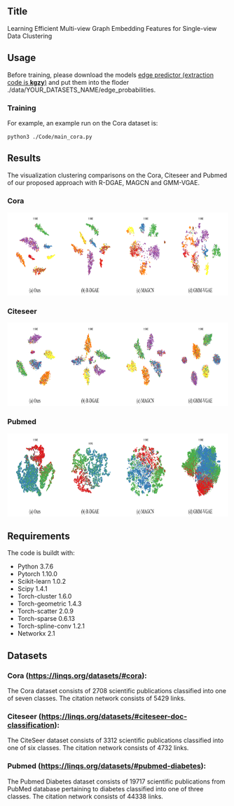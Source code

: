 ## Title
Learning Efficient Multi-view Graph Embedding Features for Single-view Data Clustering

## Usage
Before training, please download the models [edge predictor (extraction code is <strong>kgzy</strong>)](https://pan.baidu.com/s/1PftfxtWd5esBABocOmBNEA) and put them into the floder ./data/YOUR_DATASETS_NAME/edge_probabilities.
### Training
For example, an example run on the Cora dataset is:
```
python3 ./Code/main_cora.py
```
## Results
The visualization clustering comparisons on the Cora, Citeseer and Pubmed of our proposed approach with
R-DGAE, MAGCN and GMM-VGAE.
### Cora 
<p align="center">
  <img width="960" height="190" src="/images/image1.png"/>
</p>

### Citeseer 
<p align="center">
  <img width="960" height="190" src="/images/image2.png"/>
</p>

### Pubmed
<p align="center">
  <img width="960" height="190" src="/images/image3.png"/>
</p>

## Requirements
The code is buildt with:

* Python 3.7.6
* Pytorch 1.10.0
* Scikit-learn 1.0.2
* Scipy 1.4.1
* Torch-cluster 1.6.0
* Torch-geometric 1.4.3
* Torch-scatter 2.0.9
* Torch-sparse 0.6.13
* Torch-spline-conv 1.2.1
* Networkx 2.1

## Datasets

### Cora (https://linqs.org/datasets/#cora):
The Cora dataset consists of 2708 scientific publications classified into one of seven classes. The citation network consists of 5429 links.

### Citeseer (https://linqs.org/datasets/#citeseer-doc-classification):
The CiteSeer dataset consists of 3312 scientific publications classified into one of six classes. The citation network consists of 4732 links.

### Pubmed (https://linqs.org/datasets/#pubmed-diabetes):
The Pubmed Diabetes dataset consists of 19717 scientific publications from PubMed database pertaining to diabetes classified into one of three classes. The citation network consists of 44338 links.


